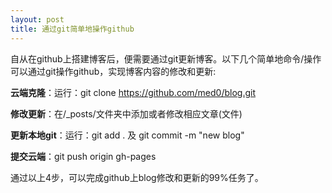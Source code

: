 ```yaml
---
layout: post
title: 通过git简单地操作github
---
```

自从在github上搭建博客后，便需要通过git更新博客。以下几个简单地命令/操作可以通过git操作github，实现博客内容的修改和更新:

**云端克隆**：运行：git clone https://github.com/med0/blog.git

**修改更新**：在/_posts/文件夹中添加或者修改相应文章(文件)

**更新本地git**：运行：git add .  及  git commit -m "new blog"

**提交云端**：git push origin gh-pages

通过以上4步，可以完成github上blog修改和更新的99%任务了。
